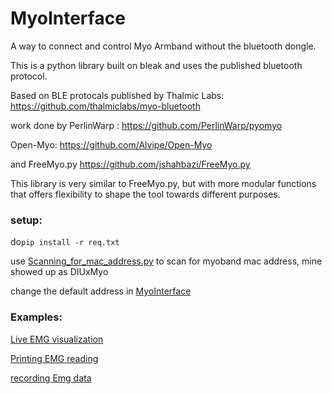# MyoInterface

A way to connect and control Myo Armband without the bluetooth dongle.

This is a python library built on bleak and uses the published bluetooth protocol.

Based on BLE protocals published by Thalmic Labs: https://github.com/thalmiclabs/myo-bluetooth 

work done by PerlinWarp : https://github.com/PerlinWarp/pyomyo 

Open-Myo: https://github.com/Alvipe/Open-Myo

and FreeMyo.py https://github.com/jshahbazi/FreeMyo.py



This library is very similar to FreeMyo.py, but with more modular functions that offers flexibility to shape the tool towards different purposes.



### setup:

do`pip install -r req.txt`

use [Scanning_for_mac_address.py](https://github.com/madwilliam/MyoInterface/blob/main/script/Scanning_for_mac_address.py) to scan for myoband mac address, mine showed up as DIUxMyo

change the default address in [MyoInterface](https://github.com/madwilliam/MyoInterface/blob/main/MyoInterface.py)

### Examples:

[Live EMG visualization](https://github.com/madwilliam/MyoInterface/blob/main/script/MonitorEEGQt.py)

[Printing EMG reading](https://github.com/madwilliam/MyoInterface/blob/main/script/print_emg.py)

[recording Emg data ](https://github.com/madwilliam/MyoInterface/blob/main/script/record_emg.py)

